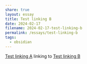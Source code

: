 ```yaml
---
share: true
layout: essay
title: Test linking B
date: 2024-02-17
filename: 2024-02-17-test-linking-b
permalink: /essays/test-linking-b
tags:
  - obsidian
---
```


[Test linking A](Test%20linking%20A.md) linking to [Test linking B](Test%20linking%20B.md)